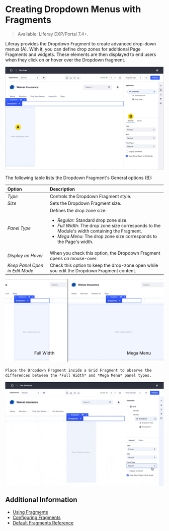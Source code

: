 # Creating Dropdown Menus with Fragments

> Available: Liferay DXP/Portal 7.4+.

Liferay provides the Dropdown Fragment to create advanced drop-down menus (A). With it, you can define drop zones for additional Page Fragments and widgets. These elements are then displayed to end users when they click on or hover over the Dropdown fragment.

![The Dropdown Fragment defines a drop zone where you can add other fragments.](./creating-dropdown-menus-with-fragments/images/01.png)

The following table lists the Dropdown Fragment's General options (B):

| Option | Description |
| :--- | :--- |
| *Type* | Controls the Dropdown Fragment style. |
| *Size* | Sets the Dropdown Fragment size. |
| *Panel Type* | Defines the drop zone size:</br><ul><li>*Regular:* Standard drop zone size.</li><li>*Full Width:* The drop zone size corresponds to the Module's width containing the Fragment.</li><li>*Mega Menu:* The drop zone size corresponds to the Page's width.</li></ul> |
| *Display on Hover* | When you check this option, the Dropdown Fragment opens on mouse-over. |
| *Keep Panel Open in Edit Mode* | Check this option to keep the drop-zone open while you edit the Dropdown Fragment content. |

![You can define the drop zone size in the Dropdown panel using the Panel Type options.](./creating-dropdown-menus-with-fragments/images/02.png)

```{tip}
Place the Dropdown Fragment inside a Grid Fragment to observe the differences between the *Full Width* and *Mega Menu* panel types.
```

![You can define the drop zone size in the Dropdown panel using the Panel Type options.](./creating-dropdown-menus-with-fragments/images/03.gif)

## Additional Information

* [Using Fragments](../using-fragments.md)
* [Configuring Fragments](./configuring-fragments.md)
* [Default Fragments Reference](./default-fragments-reference.md)
